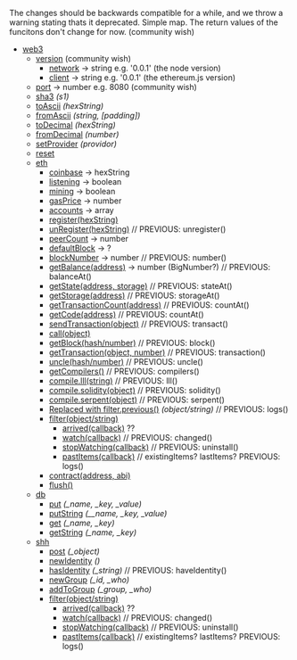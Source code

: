 
The changes should be backwards compatible for a while, and we throw a warning stating thats it deprecated. Simple map. The return values of the funcitons don't change for now. (community wish)

* [web3](#web3)
  * [version](#) (community wish)
     * [network](#) -> string e.g. '0.0.1' (the node version)
     * [client](#) -> string e.g. '0.0.1' (the ethereum.js version)
  * [port](#) -> number e.g. 8080 (community wish)
  * [sha3](#web3sha3) *(s1)*
  * [toAscii](#web3toascii) *(hexString)*
  * [fromAscii](#web3fromascii) *(string, [padding])*
  * [toDecimal](#web3todecimal) *(hexString)*
  * [fromDecimal](#web3fromdecimal) *(number)*
  * [setProvider](#web3setprovider) *(providor)*
  * [reset](#web3reset)
  * [eth](#web3eth)
    * [coinbase](#web3ethcoinbase) -> hexString
    * [listening](#web3ethlistening) -> boolean
    * [mining](#web3ethmining) -> boolean
    * [gasPrice](#web3ethgasprice) -> number
    * [accounts](#web3ethaccounts) -> array
    * [register(hexString)](#web3ethregister)
    * [unRegister(hexString)](#web3ethunregister) // PREVIOUS: unregister()
    * [peerCount](#web3ethpeercount) -> number
    * [defaultBlock](#web3ethdefaultblock) -> ?
    * [blockNumber](#web3ethnumber) -> number // PREVIOUS: number()
    * [getBalance(address)](#web3ethbalanceat) -> number (BigNumber?) // PREVIOUS: balanceAt()
    * [getState(address, storage)](#web3ethstateat) // PREVIOUS: stateAt()
    * [getStorage(address)](#web3ethstorageat) // PREVIOUS: storageAt()
    * [getTransactionCount(address)](#web3ethcountat) // PREVIOUS: countAt()
    * [getCode(address)](#web3ethcodeat) // PREVIOUS: countAt()
    * [sendTransaction(object)](#web3ethtransact)  // PREVIOUS: transact() 
    * [call(object)](#web3ethcall)
    * [getBlock(hash/number)](#web3ethblock)  // PREVIOUS: block() 
    * [getTransaction(object, number)](#web3ethtransaction)  // PREVIOUS: transaction() 
    * [uncle(hash/number)](#web3ethuncle)  // PREVIOUS: uncle()
    * [getCompilers()](#web3ethcompilers)  // PREVIOUS: compilers()
    * [compile.lll(string)](#web3ethlll)  // PREVIOUS: lll()
    * [compile.solidity(object)](#web3ethsolidity)  // PREVIOUS: solidity()
    * [compile.serpent(object)](#web3ethserpent)  // PREVIOUS: serpent()
    * [Replaced with filter.previous()](#web3ethlogs) *(object/string)* // PREVIOUS: logs()
    * [filter(object/string)](#web3ethwatch)
      * [arrived(callback)](#) ??
      * [watch(callback)](#) // PREVIOUS: changed()
      * [stopWatching(callback)](#) // PREVIOUS: uninstall()
      * [pastItems(callback)](#)  // existingItems? lastItems? PREVIOUS: logs()
    * [contract(address, abi)](#web3ethcontract)
    * [flush()](#web3ethflush)
  * [db](#web3db)
    * [put](#web3dbput) *(_name, _key, _value)*
    * [putString](#web3dbputstring) *(__name, _key, _value)*
    * [get](#web3dbget) *(_name, _key)*
    * [getString](#web3dbgetstring) *(_name, _key)*
  * [shh](#web3shh)
    * [post](#web3shhpost) *(_object)*
    * [newIdentity](#web3shhnewidentity) *()*
    * [hasIdentity](#web3shhhaveidentity) *(_string)*  // PREVIOUS: haveIdentity()
    * [newGroup](#web3shhnewgroup) *(_id, _who)*
    * [addToGroup](#web3shhaddtogroup) *(_group, _who)*
    * [filter(object/string)](#web3shhwatch)
      * [arrived(callback)](#) ??
      * [watch(callback)](#) // PREVIOUS: changed()
      * [stopWatching(callback)](#) // PREVIOUS: uninstall()
      * [pastItems(callback)](#)  // existingItems? lastItems? PREVIOUS: logs()